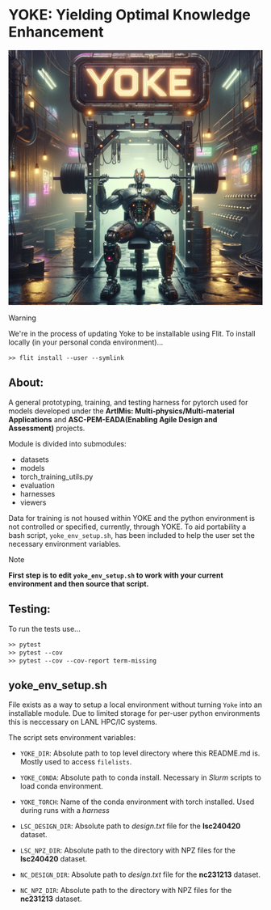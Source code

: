 YOKE: Yielding Optimal Knowledge Enhancement
============================================

![Get YOKEd!](./YOKE_DALLE_512x512.png)

> [!WARNING]
> We're in the process of updating Yoke to be installable
> using Flit.  To install locally (in your personal conda
> environment)...
> 
> ```
> >> flit install --user --symlink
> ```

About:
------

A general prototyping, training, and testing harness for pytorch used
for models developed under the **ArtIMis: Multi-physics/Multi-material
Applications** and **ASC-PEM-EADA(Enabling Agile Design and Assessment)**
projects.

Module is divided into submodules:

- datasets
- models
- torch_training_utils.py
- evaluation
- harnesses
- viewers

Data for training is not housed within YOKE and the python environment
is not controlled or specified, currently, through YOKE. To aid
portability a bash script, `yoke_env_setup.sh`, has been included to
help the user set the necessary environment variables.

> [!NOTE]
> **First step is to edit `yoke_env_setup.sh` to work with your current
>  environment and then source that script.**

Testing:
--------

To run the tests use...

```
>> pytest
>> pytest --cov
>> pytest --cov --cov-report term-missing
```

**yoke_env_setup.sh**
---------------------

File exists as a way to setup a local environment without turning
`Yoke` into an installable module. Due to limited storage for per-user
python environments this is neccessary on LANL HPC/IC systems.

The script sets environment variables:

- `YOKE_DIR`: Absolute path to top level directory where this
  README.md is. Mostly used to access `filelists`.

- `YOKE_CONDA`: Absolute path to conda install. Necessary in *Slurm*
  scripts to load conda environment.

- `YOKE_TORCH`: Name of the conda environment with torch
  installed. Used during runs with a *harness*

- `LSC_DESIGN_DIR`: Absolute path to *design.txt* file for the
  **lsc240420** dataset.

- `LSC_NPZ_DIR`: Absolute path to the directory with NPZ files for the
  **lsc240420** dataset.

- `NC_DESIGN_DIR`: Absolute path to *design.txt* file for the
  **nc231213** dataset.

- `NC_NPZ_DIR`: Absolute path to the directory with NPZ files for the
  **nc231213** dataset.
